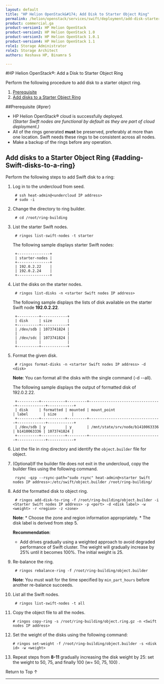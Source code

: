```yaml
---
layout: default
title: "HP Helion OpenStack&#174; Add Disk to Starter Object Ring"
permalink: /helion/openstack/services/swift/deployment/add-disk-starter/
product: commercial.ga
product-version1: HP Helion OpenStack
product-version2: HP Helion OpenStack 1.0
product-version3: HP Helion OpenStack 1.0.1
product-version4: HP Helion OpenStack 1.1
role1: Storage Administrator
role2: Storage Architect
authors: Keshava HP, Binamra S

---
```

<!--UNDER REVISION-->

<script>

function PageRefresh {
onLoad="window.refresh"
}

PageRefresh();

</script>

<!--
<p style="font-size: small;"> <a href=" /helion/openstack/services/object/swift/expand-cluster/">&#9664; PREV</a> | <a href="/helion/openstack/services/object/swift/expand-cluster/">&#9650; UP</a> | <a href="/helion/openstack/services/swift/deployment/add-proxy-node/"> NEXT &#9654</a> </p>-->


#HP Helion OpenStack&#174;: Add a Disk to Starter Object Ring

Perform the following procedure to add disk to a starter object ring. 

1. [Prerequisite](#prer)
2. [Add disks to a Starter Object Ring](#adding-Swift-disks-to-a-ring)

##Prerequisite {#prer}

* HP Helion OpenStack&#174; cloud is successfully deployed.<br>*(Starter Swift nodes are functional by default as they are part of cloud deployment.)*
*  All of the rings generated **must** be preserved, preferably at more than one location. Swift needs these rings to be consistent across all nodes.
* Make a backup of the rings before any operation.

## Add disks to a Starter Object Ring {#adding-Swift-disks-to-a-ring}

Perform the following steps to add Swift disk to a ring:

1. Log in to the undercloud from seed. 

		# ssh heat-admin@<undercloud IP address> 
		# sudo -i

2. Change the directory to ring builder.

		# cd /root/ring-building

3. List the starter Swift nodes.

		# ringos list-swift-nodes -t starter
		
	The following sample displays starter Swift nodes:

		+---------------+
		| starter-nodes |
		+---------------+
		| 192.0.2.22    |
		| 192.0.2.24    |
		+---------------+

4. List the disks on the starter nodes.

		# ringos list-disks -n <starter Swift nodes IP address> 

	The following sample displays the lists of disk available on the starter Swift node **192.0.2.22**.

		+----------+------------+
		| disk     | size       |
		+----------+------------+
		| /dev/sdb | 1073741824 |
		|          |            |
		| /dev/sdc | 1073741824 |
		|          |            |
		+----------+------------+

5. Format the given disk.

		# ringos format-disks -n <starter Swift nodes IP address> -d <disk>

	**Note**: You can format all the disks with the single command (-d --all).

	The following sample displays the output of formatted disk of 192.0.2.22.

		+----------+-----------+---------+---------------------------------+-------------+------------+
		| disk     | formatted | mounted | mount_point                     | label       | size       |
		+----------+-----------+---------+---------------------------------+-------------+------------+
		| /dev/sdb | y         | y       | /mnt/state/srv/node/b1410063336 | b1410063336 | 1073741824 |
		+----------+-----------+---------+---------------------------------+-------------+------------+

6. List the file in ring directory and identify the `object.builder` file for object.

7. (Optional)If the builder file does not exit in the undercloud, copy the builder files using the following command.
 
		rsync -qzp --rsync-path="sudo rsync" heat-admin@<starter Swift nodes IP address>:/etc/swift/object.builder /root/ring-building/
		

7. Add the formatted disk to object ring.

		# ringos add-disk-to-ring -f /root/ring-building/object.builder -i <Starter Swift nodes IP address> -p <port> -d <disk label> -w <weight> -r <region> -z <zone>

	**Note**: 
       * Choose the zone and region information appropriately.
       * The disk label is derived from step 5.
      
	**Recommendation**: 
              
	* Add drives gradually using a weighted approach to avoid degraded performance of Swift cluster. The weight will gradually increase by 25% until it becomes 100%. The initial weight is 25.

8. Re-balance the ring.

		# ringos rebalance-ring -f /root/ring-building/object.builder
	
	**Note**: You must wait for the time specified by `min_part_hours` before another re-balance succeeds.	
	
9. List all the Swift nodes. 

		# ringos list-swift-nodes -t all
		
10. Copy the object file to all the nodes.
    
    	# ringos copy-ring -s /root/ring-building/object.ring.gz -n <Swift nodes IP address>


11. Set the weight of the disks using the following command:


    	# ringos set-weight -f /root/ring-building/object.builder -s <disk id> -w <weight>

 
12. Repeat steps from **8-11** gradually increasing the disk weight by 25: set the weight to 50, 75, and finally 100 (w= 50, 75, 100) .

<a href="#top" style="padding:14px 0px 14px 0px; text-decoration: none;"> Return to Top &#8593; </a>

----
